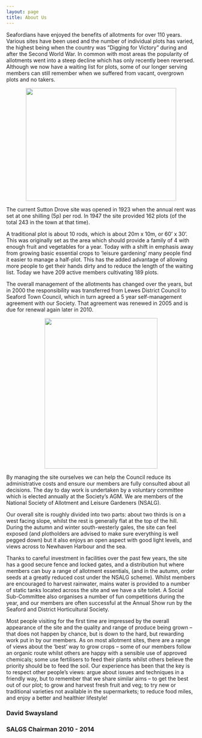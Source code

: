 ```yaml
---
layout: page
title: About Us
---
```



Seafordians have enjoyed the benefits of allotments for over 110 years. Various sites have been used and the number of individual plots has varied, the highest being when the country was “Digging for Victory” during and after the Second World War. In common with most areas the popularity of allotments went into a steep decline which has only recently been reversed. Although we now have a waiting list for plots, some of our longer serving members can still remember when we suffered from vacant, overgrown plots and no takers.

<p align="center">
  <img width="400" height="300" src="https://croftie48.github.io/seaford_allotments.github.io/assets/img/disthut.jpg">
</p>

The current Sutton Drove site was opened in 1923 when the annual rent was set at one shilling (5p) per rod. In 1947 the site provided 162 plots (of the total 243 in the town at that time).

A traditional plot is about 10 rods, which is about 20m x 10m, or 60’ x 30’. This was originally set as the area which should provide a family of 4 with enough fruit and vegetables for a year. Today with a shift in emphasis away from growing basic essential crops to ‘leisure gardening’ many people find it easier to manage a half-plot. This has the added advantage of allowing more people to get their hands dirty and to reduce the length of the waiting list. Today we have 209 active members cultivating 189 plots.

The overall management of the allotments has changed over the years, but in 2000 the responsibility was transferred from Lewes District Council to Seaford Town Council, which in turn agreed a 5 year self-management agreement with our Society. That agreement was renewed in 2005 and is due for renewal again later in 2010.

<p align="center">
  <img width="300" height="400" src="https://croftie48.github.io/seaford_allotments.github.io/assets/img/plothouse.jpg">
</p>

By managing the site ourselves we can help the Council reduce its administrative costs and ensure our members are fully consulted about all decisions. The day to day work is undertaken by a voluntary committee which is elected annually at the Society’s AGM. We are members of the National Society of Allotment and Leisure Gardeners (NSALG).

Our overall site is roughly divided into two parts: about two thirds is on a west facing slope, whilst the rest is generally flat at the top of the hill. During the autumn and winter south-westerly gales, the site can feel exposed (and plotholders are advised to make sure everything is well pegged down) but it also enjoys an open aspect with good light levels, and views across to Newhaven Harbour and the sea.

Thanks to careful investment in facilities over the past few years, the site has a good secure fence and locked gates, and a distribution hut where members can buy a range of allotment essentials, (and in the autumn, order seeds at a greatly reduced cost under the NSALG scheme). Whilst members are encouraged to harvest rainwater, mains water is provided to a number of static tanks located across the site and we have a site toilet. A Social Sub-Committee also organises a number of fun competitions during the year, and our members are often successful at the Annual Show run by the Seaford and District Horticultural Society.

Most people visiting for the first time are impressed by the overall appearance of the site and the quality and range of produce being grown – that does not happen by chance, but is down to the hard, but rewarding work put in by our members. As on most allotment sites, there are a range of views about the ‘best’ way to grow crops – some of our members follow an organic route whilst others are happy with a sensible use of approved chemicals; some use fertilisers to feed their plants whilst others believe the priority should be to feed the soil. Our experience has been that the key is to respect other people’s views: argue about issues and techniques in a friendly way, but to remember that we share similar aims – to get the best out of our plot; to grow and harvest fresh fruit and veg; to try new or traditional varieties not available in the supermarkets; to reduce food miles, and enjoy a better and healthier lifestyle!

### David Swaysland

### SALGS Chairman 2010 - 2014

 
